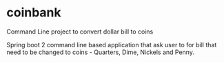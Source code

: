 # coinbank
Command Line project to convert dollar bill to coins

Spring boot 2 command line based application that ask user to for bill that need to be changed to coins - Quarters, Dime, Nickels and Penny. 


